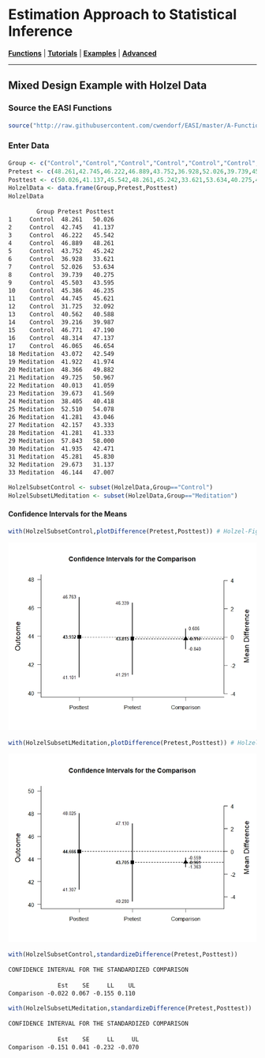 # Estimation Approach to Statistical Inference

[**Functions**](../../A-Functions) | 
[**Tutorials**](../../B-Tutorials) | 
[**Examples**](../../C-Examples) | 
[**Advanced**](../../D-Advanced)

---

## Mixed Design Example with Holzel Data

### Source the EASI Functions

```r
source("http://raw.githubusercontent.com/cwendorf/EASI/master/A-Functions/EASI-Functions.R")
```

### Enter Data

```r
Group <- c("Control","Control","Control","Control","Control","Control","Control","Control","Control","Control","Control","Control","Control","Control","Control","Control","Control","Meditation","Meditation","Meditation","Meditation","Meditation","Meditation","Meditation","Meditation","Meditation","Meditation","Meditation","Meditation","Meditation","Meditation","Meditation","Meditation")
Pretest <- c(48.261,42.745,46.222,46.889,43.752,36.928,52.026,39.739,45.503,45.386,44.745,31.725,40.562,39.216,46.771,48.314,46.065,43.072,41.922,48.366,49.725,40.013,39.673,38.405,52.51,41.281,42.157,41.281,57.843,41.935,45.281,29.673,46.144)
Posttest <- c(50.026,41.137,45.542,48.261,45.242,33.621,53.634,40.275,43.595,46.235,45.621,32.092,40.588,39.987,47.19,47.137,46.654,42.549,41.974,49.882,50.967,41.059,41.569,40.418,54.078,43.046,43.333,41.333,58,42.471,45.83,31.137,47.007)
HolzelData <- data.frame(Group,Pretest,Posttest)
HolzelData
```
```
        Group Pretest Posttest
1     Control  48.261   50.026
2     Control  42.745   41.137
3     Control  46.222   45.542
4     Control  46.889   48.261
5     Control  43.752   45.242
6     Control  36.928   33.621
7     Control  52.026   53.634
8     Control  39.739   40.275
9     Control  45.503   43.595
10    Control  45.386   46.235
11    Control  44.745   45.621
12    Control  31.725   32.092
13    Control  40.562   40.588
14    Control  39.216   39.987
15    Control  46.771   47.190
16    Control  48.314   47.137
17    Control  46.065   46.654
18 Meditation  43.072   42.549
19 Meditation  41.922   41.974
20 Meditation  48.366   49.882
21 Meditation  49.725   50.967
22 Meditation  40.013   41.059
23 Meditation  39.673   41.569
24 Meditation  38.405   40.418
25 Meditation  52.510   54.078
26 Meditation  41.281   43.046
27 Meditation  42.157   43.333
28 Meditation  41.281   41.333
29 Meditation  57.843   58.000
30 Meditation  41.935   42.471
31 Meditation  45.281   45.830
32 Meditation  29.673   31.137
33 Meditation  46.144   47.007
```
```r
HolzelSubsetControl <- subset(HolzelData,Group=="Control")
HolzelSubsetLMeditation <- subset(HolzelData,Group=="Meditation")
```

#### Confidence Intervals for the Means

```r
with(HolzelSubsetControl,plotDifference(Pretest,Posttest)) # Holzel-Figure1.jpeg
```
<kbd><img src="Holzel-Figure1.jpeg"></kbd>
```r
with(HolzelSubsetLMeditation,plotDifference(Pretest,Posttest)) # Holzel-Figure2.jpeg
```
<kbd><img src="Holzel-Figure2.jpeg"></kbd>
```r
with(HolzelSubsetControl,standardizeDifference(Pretest,Posttest))
```
```
CONFIDENCE INTERVAL FOR THE STANDARDIZED COMPARISON

              Est    SE     LL    UL
Comparison -0.022 0.067 -0.155 0.110
```
```r
with(HolzelSubsetLMeditation,standardizeDifference(Pretest,Posttest))
```
```
CONFIDENCE INTERVAL FOR THE STANDARDIZED COMPARISON

              Est    SE     LL     UL
Comparison -0.151 0.041 -0.232 -0.070
```
